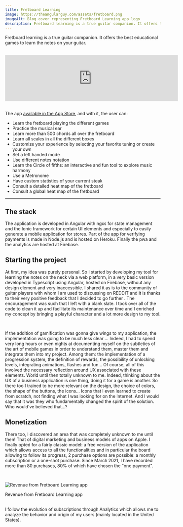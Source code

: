 ```yaml
---
title: Fretboard Learning
image: https://theangularguy.com/assets/fretboard.png
imageAlt: Blog cover representing Fretboard Learning app logo
description: Fretboard learning is a true guitar companion. It offers the best educational games to learn the notes on your guitar, chords and scales.
---
```


Fretboard learning is a true guitar companion. It offers the best educational games to learn the notes on your guitar.
<br>
<br>


<iframe width="560" height="auto" src="https://www.youtube-nocookie.com/embed/x8gsRTMO_FA?controls=0" title="YouTube video player" frameborder="0" allow="accelerometer; autoplay; clipboard-write; encrypted-media; gyroscope; picture-in-picture" allowfullscreen></iframe>



<br>
<br>

The app [available in the App Store](https://apps.apple.com/fr/app/fretboard-learning/id1554316449), and with it, the user can:
- Learn the fretboard playing the different games
- Practice the musical ear
- Learn more than 500 chords all over the fretboard
- Learn all scales in all the different boxes
- Customize your experience by selecting your favorite tuning or create your own
- Set a left handed mode
- Use different notes notation
- Learn the Circle of fifths: an interactive and fun tool to explore music harmony
- Use a Metronome
- Have custom statistics of your current steak
- Consult a detailed heat map of the fretboard
- Consult a global heat map of the fretboard


---




## The stack

The application is developed in Angular with ngxs for state management and the Ionic framework for certain UI elements and especially to easily generate a mobile application for stores. Part of the app for verifying payments is made in Node.js and is hosted on Heroku. Finally the pwa and the analytics are hosted at Firebase.



## Starting the project

At first, my idea was purely personal. So I started by developing my tool for learning the notes on the neck via a web platform, in a very basic version developed in Typescript using Angular, hosted on Firebase, without any design element and very inaccessible. I shared it as is to the community of guitar players with whom I am used to discussing on REDDIT and it is thanks to their very positive feedback that I decided to go further . The encouragement was such that I left with a blank slate. I took over all of the code to clean it up and facilitate its maintenance over time and I enriched my concept by bringing a playful character and a lot more design to my tool.


<br>

If the addition of gamification was gonna give wings to my application, the implementation was going to be much less clear ... Indeed, I had to spend very long hours or even nights at documenting myself on the subtleties of the art of mobile games in order to understand them, master them and integrate them into my project. Among them: the implementation of a progression system, the definition of rewards, the possibility of unlocking levels, integrating animations, flashes and fun… Of course, all of this involved the necessary reflection around UX associated with these elements. World until then totally unknown to me. Indeed, thinking about the UX of a business application is one thing, doing it for a game is another. So there too I trained to be more relevant on the design, the choice of colors, the shape of the buttons, the icons… Icons that I even learned to create from scratch, not finding what I was looking for on the Internet. And I would say that it was they who fundamentally changed the spirit of the solution. Who would've believed that…?


## Monetization

There too, I discovered an area that was completely unknown to me until then! That of digital marketing and business models of apps on Apple. I finally opted for a fairly classic model: a free version of the application which allows access to all the functionalities and in particular the board allowing to follow its progress, 2 purchase options are possible: a monthly subscription or a one-shot purchase. Since March 2021, I have recorded more than 80 purchases, 80% of which have chosen the "one payment".

<br>

![Revenue from Fretboard Learning app](https://dev-to-uploads.s3.amazonaws.com/uploads/articles/bztog43tiiadlq7b27eg.png)
<figcaption>Revenue from Fretboard Learning app</figcaption>

<br>

I follow the evolution of subscriptions through Analytics which allows me to analyze the behavior and origin of my users (mainly located in the United States).

